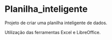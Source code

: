 # Planilha_inteligente
Projeto de criar uma planilha inteligente de dados.

Utilização das ferramentas Excel e LibreOffice.
